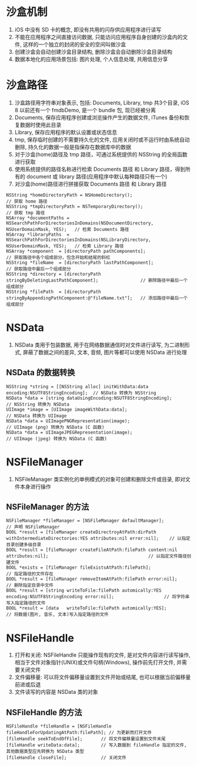 # 沙盒机制

1. iOS 中没有 SD 卡的概念, 即没有共用的闪存供应用程序进行读写
2. 不能在应用程序之间直接访问数据, 只能访问应用程序自身创建的沙盒内的文件, 这样的一个独立的封闭的安全的空间叫做沙盒
3. 创建沙盒会自动创建沙盒目录结构, 删除沙盒会自动删除沙盒目录结构
4. 数据本地化的应用场景包括: 图片处理, 个人信息处理, 共用信息分享

# 沙盒路径

1. 沙盒路径用字符串对象表示, 包括: Documents, Library, tmp 共3个目录, iOS 8 以前还有一个 fmdbDemo, 是一个 bundle 包, 现已经被分离
2. Documents, 保存应用程序创建或浏览操作产生的数据文件, iTunes 备份和恢复数据时使用此目录
3. Library, 保存应用程序的默认设置或状态信息
4. tmp, 保存临时创建的不需要持久化的文件, 应用关闭时或不运行时由系统自动删除, 持久化的数据一般是指保存在数据库中的数据
5. 对于沙盒(home)路径及 tmp 路径，可通过系统提供的 NSString 的全局函数进行获取
6. 使用系统提供的路径名称进行检索 Documents 路径 和 Library 路径，得到所有的 document 或 library 路径(应用程序中默认每种路径只有一个)
7. 对沙盒(home)路径进行拼接获取 Documents 路径 和 Library 路径

```
NSString *homeDirectoryPath = NSHomeDirectory();															// 获取 home 路径
NSString *tmpDirectoryPath = NSTemporaryDirectory();														// 获取 tmp 路径
NSArray *documentPaths = NSSearchPathForDirectoriesInDomains(NSDocumentDirectory, NSUserDomainMask, YES);	// 检索 Documents 路径
NSArray *libraryPaths  = NSSearchPathForDirectoriesInDomains(NSLibraryDirectory,  NSUserDomainMask, YES);	// 检索 Library 路径
NSArray *component  = [directoryPath pathComponents];									// 获取路径中各个组成部分，包含开始和结尾的斜杠
NSString *fileName  = [directoryPath lastPathComponent];								// 获取路径中最后一个组成部分
NSString *directory = [directoryPath stringByDeletingLastPathComponent];				// 删除路径中最后一个组成部分
NSString *filePath  = [directoryPath stringByAppendingPathComponent:@"fileName.txt"];	// 添加路径中最后一个组成部分
```

# NSData

1. NSData 类用于包装数据, 用于在网络数据通信时对文件进行读写, 为二进制形式, 屏蔽了数据之间的差异, 文本, 音频, 图片等都可以使用 NSData 进行处理

## NSData 的数据转换

```
NSString *string = [[NSString alloc] initWithData:data encoding:NSUTF8StringEncoding];	// NSData 转换为 NSString
NSData *data = [string dataUsingEncoding:NSUTF8StringEncoding];							// NSString 转换为 NSData
UIImage *image = [UIImage imageWithData:data];											// NSData 转换为 UIImage
NSData *data = UIImagePNGRepresentation(image);											// UIImage (png) 转换为 NSData (C 函数)
NSData *data = UIImageJPEGRepresentation(image);										// UIImage (jpeg) 转换为 NSData (C 函数)
```

# NSFileManager

1. NSFileManager 类实例化的单例模式的对象可创建和删除文件或目录, 即对文件本身进行操作

## NSFileManager 的方法

```
NSFileManager *fileManager = [NSFileManager defaultManager];															// 声明 NSFileManager
BOOL *result = [fileManager createDirectroyAtPath:dirPath withIntermediateDirectories:YES attributes:nil error:nil];	// 以指定目录创建多级目录
BOOL *result = [fileManager createFileAtPath:filePath content:nil attributes:nil];										// 以指定文件路径创建文件
BOOL *exists = [fileManager fileExistsAtPath:filePath];																	// 指定路径的文件存在
BOOL *result = [fileManager removeItemAtPath:filePath error:nil];														// 删除指定目录中文件
BOOL *result = [string writeToFile:filePath automically:YES encoding:NSUTF8StringEncoding error:nil];					// 将字符串写入指定路径的文件
BOOL *result = [data   writeToFile:filePath automically:YES];															// 将数据(图片, 音乐, 文本)写入指定路径的文件
```

# NSFileHandle

1. 打开和关闭: NSFileHandle 只能操作现有的文件, 是对文件内容进行读写操作, 相当于文件对象指针(UNIX)或文件句柄(Windows), 操作前先打开文件, 并需要关闭文件
2. 文件偏移量: 可以将文件偏移量设置到文件开始或结尾, 也可以根据当前偏移量前进或后退
3. 文件读写的内容是 NSData 类的对象

## NSFileHandle 的方法

```
NSFileHandle *fileHandle = [NSFileHandle fileHandleForUpdatingAtPath:filePath];	// 为更新而打开文件
[fileHandle seekToEndOfFile];		// 将文件偏移量设置到文件末尾
[fileHandle writeData:data];		// 写入数据到 fileHandle 指定的文件, 其他数据类型应先转换为 NSData 类型
[fileHandle closeFile];				// 关闭文件
```
